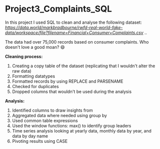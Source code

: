 # Project3_Complaints_SQL

In this project I used SQL to clean and analyse the following dataset:
*https://data.world/markbradbourne/rwfd-real-world-fake-data/workspace/file?filename=Financial+Consumer+Complaints.csv* ..

The data had over 75,000 records based on consumer complaints. Who doesn't love a good moan? 😄


**Cleaning process:** 
1. Creating a copy table of the dataset (replicating that I wouldn't alter the raw data)
2. Formatting datatypes
3. Formatted records by using REPLACE and PARSENAME
4. Checked for duplicates
5. Dropped columns that wouldn't be used during the analysis

**Analysis:** 
1. Identified columns to draw insights from 
2. Aggregated data where needed using group by 
3. Used common table expressions
4. Used the window functions: max() to identify group leaders 
5. Time series analysis looking at yearly data, monthly data by year, and data by day name 
6. Pivoting results using CASE

